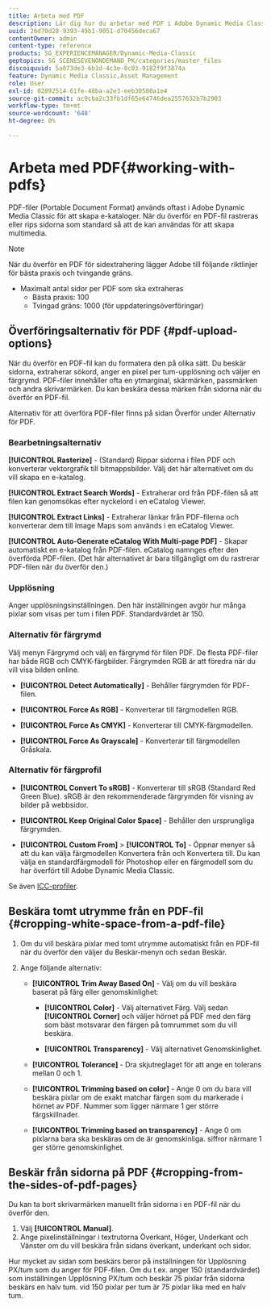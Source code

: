 ```yaml
---
title: Arbeta med PDF
description: Lär dig hur du arbetar med PDF i Adobe Dynamic Media Classic.
uuid: 26d70d28-9393-49b1-9051-d70456deca67
contentOwner: admin
content-type: reference
products: SG_EXPERIENCEMANAGER/Dynamic-Media-Classic
geptopics: SG_SCENESEVENONDEMAND_PK/categories/master_files
discoiquuid: 5a073de3-6b1d-4c3e-8c03-9182f9f3874a
feature: Dynamic Media Classic,Asset Management
role: User
exl-id: 02892514-61fe-48ba-a2e3-eeb30580a1e4
source-git-commit: ac9cba2c33fb1df65e64746dea2557632b7b2903
workflow-type: tm+mt
source-wordcount: '648'
ht-degree: 0%

---
```


# Arbeta med PDF{#working-with-pdfs}

PDF-filer (Portable Document Format) används oftast i Adobe Dynamic Media Classic för att skapa e-kataloger. När du överför en PDF-fil rastreras eller rips sidorna som standard så att de kan användas för att skapa multimedia.

>[!NOTE]
>
>När du överför en PDF för sidextrahering lägger Adobe till följande riktlinjer för bästa praxis och tvingande gräns.
>
>* Maximalt antal sidor per PDF som ska extraheras
   >   * Bästa praxis: 100
   >   * Tvingad gräns: 1000 (för uppdateringsöverföringar)


## Överföringsalternativ för PDF {#pdf-upload-options}

När du överför en PDF-fil kan du formatera den på olika sätt. Du beskär sidorna, extraherar sökord, anger en pixel per tum-upplösning och väljer en färgrymd. PDF-filer innehåller ofta en ytmarginal, skärmärken, passmärken och andra skrivarmärken. Du kan beskära dessa märken från sidorna när du överför en PDF-fil.

Alternativ för att överföra PDF-filer finns på sidan Överför under Alternativ för PDF.

### Bearbetningsalternativ

**[!UICONTROL Rasterize]** - (Standard) Rippar sidorna i filen PDF och konverterar vektorgrafik till bitmappsbilder. Välj det här alternativet om du vill skapa en e-katalog.

**[!UICONTROL Extract Search Words]** - Extraherar ord från PDF-filen så att filen kan genomsökas efter nyckelord i en eCatalog Viewer.

**[!UICONTROL Extract Links]** - Extraherar länkar från PDF-filerna och konverterar dem till Image Maps som används i en eCatalog Viewer.

**[!UICONTROL Auto-Generate eCatalog With Multi-page PDF]** - Skapar automatiskt en e-katalog från PDF-filen. eCatalog namnges efter den överförda PDF-filen. (Det här alternativet är bara tillgängligt om du rastrerar PDF-filen när du överför den.)

### Upplösning

Anger upplösningsinställningen. Den här inställningen avgör hur många pixlar som visas per tum i filen PDF. Standardvärdet är 150.

### Alternativ för färgrymd

Välj menyn Färgrymd och välj en färgrymd för filen PDF. De flesta PDF-filer har både RGB och CMYK-färgbilder. Färgrymden RGB är att föredra när du vill visa bilden online.

* **[!UICONTROL Detect Automatically]** - Behåller färgrymden för PDF-filen.

* **[!UICONTROL Force As RGB]** - Konverterar till färgmodellen RGB.

* **[!UICONTROL Force As CMYK]** - Konverterar till CMYK-färgmodellen.

* **[!UICONTROL Force As Grayscale]** - Konverterar till färgmodellen Gråskala.

### Alternativ för färgprofil

* **[!UICONTROL Convert To sRGB]** - Konverterar till sRGB (Standard Red Green Blue). sRGB är den rekommenderade färgrymden för visning av bilder på webbsidor.

* **[!UICONTROL Keep Original Color Space]** - Behåller den ursprungliga färgrymden.

* **[!UICONTROL Custom From]** > **[!UICONTROL To]** - Öppnar menyer så att du kan välja färgmodellen Konvertera från och Konvertera till. Du kan välja en standardfärgmodell för Photoshop eller en färgmodell som du har överfört till Adobe Dynamic Media Classic.

Se även [ICC-profiler](/help/icc-profiles.md#icc_profiles).

## Beskära tomt utrymme från en PDF-fil {#cropping-white-space-from-a-pdf-file}

1. Om du vill beskära pixlar med tomt utrymme automatiskt från en PDF-fil när du överför den väljer du Beskär-menyn och sedan Beskär.
1. Ange följande alternativ:

   * **[!UICONTROL Trim Away Based On]** - Välj om du vill beskära baserat på färg eller genomskinlighet:

      * **[!UICONTROL Color]** - Välj alternativet Färg. Välj sedan **[!UICONTROL Corner]** och väljer hörnet på PDF med den färg som bäst motsvarar den färgen på tomrummet som du vill beskära.

      * **[!UICONTROL Transparency]** - Välj alternativet Genomskinlighet.
   * **[!UICONTROL Tolerance]** - Dra skjutreglaget för att ange en tolerans mellan 0 och 1.

   * **[!UICONTROL Trimming based on color]** - Ange 0 om du bara vill beskära pixlar om de exakt matchar färgen som du markerade i hörnet av PDF. Nummer som ligger närmare 1 ger större färgskillnader.

   * **[!UICONTROL Trimming based on transparency]** - Ange 0 om pixlarna bara ska beskäras om de är genomskinliga. siffror närmare 1 ger större genomskinlighet.


## Beskär från sidorna på PDF {#cropping-from-the-sides-of-pdf-pages}

Du kan ta bort skrivarmärken manuellt från sidorna i en PDF-fil när du överför den.

1. Välj **[!UICONTROL Manual]**.
1. Ange pixelinställningar i textrutorna Överkant, Höger, Underkant och Vänster om du vill beskära från sidans överkant, underkant och sidor.

Hur mycket av sidan som beskärs beror på inställningen för Upplösning PX/tum som du anger för PDF-filen. Om du t.ex. anger 150 (standardvärdet) som inställningen Upplösning PX/tum och beskär 75 pixlar från sidorna beskärs en halv tum. vid 150 pixlar per tum är 75 pixlar lika med en halv tum.
